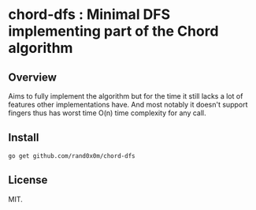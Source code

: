 # chord-dfs : Minimal DFS implementing part of the Chord algorithm

## Overview

Aims to fully implement the algorithm but for the time it still lacks a lot of features other implementations have. And most notably it doesn't support fingers thus has worst time O(n) time complexity for any call. 

## Install

```
go get github.com/rand0x0m/chord-dfs
```

## License

MIT.

